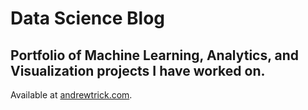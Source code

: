 # Data Science Blog
## Portfolio of Machine Learning, Analytics, and Visualization projects I have worked on.

Available at [andrewtrick.com](http://andrewtrick.com).
